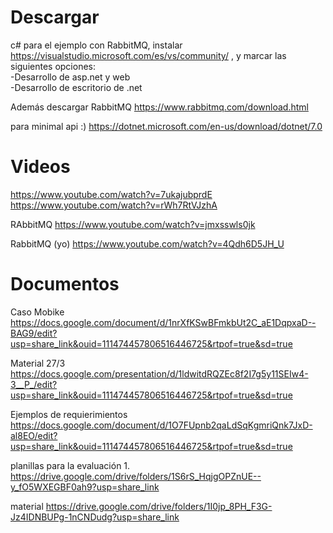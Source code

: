 # Descargar
c# para el ejemplo con RabbitMQ, instalar https://visualstudio.microsoft.com/es/vs/community/ , y marcar las siguientes opciones:  
-Desarrollo de asp.net y web  
-Desarrollo de escritorio de .net

Además descargar RabbitMQ 
https://www.rabbitmq.com/download.html

para minimal api :)
https://dotnet.microsoft.com/en-us/download/dotnet/7.0

# Videos
https://www.youtube.com/watch?v=7ukajubprdE  
https://www.youtube.com/watch?v=rWh7RtVJzhA

RAbbitMQ
https://www.youtube.com/watch?v=jmxsswls0jk

RabbitMQ (yo)
https://www.youtube.com/watch?v=4Qdh6D5JH_U

# Documentos
Caso Mobike
https://docs.google.com/document/d/1nrXfKSwBFmkbUt2C_aE1DqpxaD--BAG9/edit?usp=share_link&ouid=111474457806516446725&rtpof=true&sd=true

Material 27/3
https://docs.google.com/presentation/d/1ldwitdRQZEc8f2I7g5y11SEIw4-3__P_/edit?usp=share_link&ouid=111474457806516446725&rtpof=true&sd=true

Ejemplos de requierimientos
https://docs.google.com/document/d/1O7FUpnb2qaLdSqKgmriQnk7JxD-al8EO/edit?usp=share_link&ouid=111474457806516446725&rtpof=true&sd=true

planillas para la evaluación 1. 
https://drive.google.com/drive/folders/1S6rS_HqjgOPZnUE--y_fO5WXEGBF0ah9?usp=share_link

material
https://drive.google.com/drive/folders/1I0jp_8PH_F3G-Jz4IDNBUPg-1nCNDudg?usp=share_link
